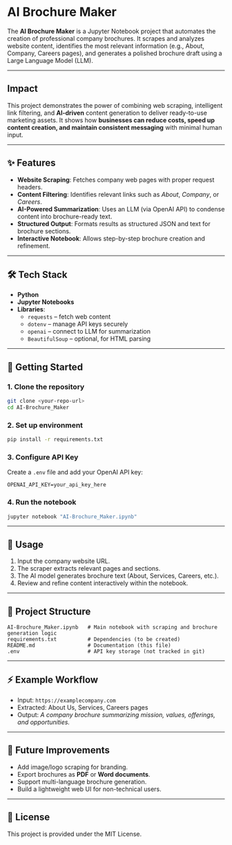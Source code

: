 # AI Brochure Maker

The **AI Brochure Maker** is a Jupyter Notebook project that automates the creation of professional company brochures. It scrapes and analyzes website content, identifies the most relevant information (e.g., About, Company, Careers pages), and generates a polished brochure draft using a Large Language Model (LLM).

---

## Impact

This project demonstrates the power of combining web scraping, intelligent link filtering, and **Al-driven** content generation to deliver ready-to-use marketing assets. It shows how **businesses can reduce costs, speed up content creation, and maintain consistent messaging** with minimal human input.

---

## ✨ Features

- **Website Scraping**: Fetches company web pages with proper request headers.
- **Content Filtering**: Identifies relevant links such as *About*, *Company*, or *Careers*.
- **AI-Powered Summarization**: Uses an LLM (via OpenAI API) to condense content into brochure-ready text.
- **Structured Output**: Formats results as structured JSON and text for brochure sections.
- **Interactive Notebook**: Allows step-by-step brochure creation and refinement.

---

## 🛠️ Tech Stack

- **Python**
- **Jupyter Notebooks**
- **Libraries**:
  - `requests` – fetch web content
  - `dotenv` – manage API keys securely
  - `openai` – connect to LLM for summarization
  - `BeautifulSoup` – optional, for HTML parsing

---

## 🚀 Getting Started

### 1. Clone the repository
```bash
git clone <your-repo-url>
cd AI-Brochure_Maker
```

### 2. Set up environment
```bash
pip install -r requirements.txt
```

### 3. Configure API Key
Create a `.env` file and add your OpenAI API key:
```
OPENAI_API_KEY=your_api_key_here
```

### 4. Run the notebook
```bash
jupyter notebook "AI-Brochure_Maker.ipynb"
```

---

## 📖 Usage

1. Input the company website URL.
2. The scraper extracts relevant pages and sections.
3. The AI model generates brochure text (About, Services, Careers, etc.).
4. Review and refine content interactively within the notebook.

---

## 📂 Project Structure

```
AI-Brochure_Maker.ipynb   # Main notebook with scraping and brochure generation logic
requirements.txt          # Dependencies (to be created)
README.md                 # Documentation (this file)
.env                      # API key storage (not tracked in git)
```

---

## ⚡ Example Workflow

- Input: `https://examplecompany.com`
- Extracted: About Us, Services, Careers pages
- Output: *A company brochure summarizing mission, values, offerings, and opportunities.*

---

## 🔮 Future Improvements

- Add image/logo scraping for branding.
- Export brochures as **PDF** or **Word documents**.
- Support multi-language brochure generation.
- Build a lightweight web UI for non-technical users.

---

## 📜 License

This project is provided under the MIT License.

